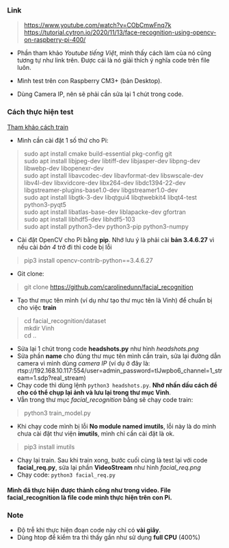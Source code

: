 ### Link
> https://www.youtube.com/watch?v=CObCmwFnq7k \
> https://tutorial.cytron.io/2020/11/13/face-recognition-using-opencv-on-raspberry-pi-400/
- Phần tham khảo *Youtube tiếng Việt*, mình thấy cách làm của nó cũng tương tự như link trên. Được cái là nó giải thích ý nghĩa code trên file luôn.

- Mình test trên con Raspberry CM3+ (bản Desktop). 
- Dùng Camera IP, nên sẽ phải cần sửa lại 1 chút trong code.
### Cách thực hiện test
[Tham khảo cách train](https://www.tomshardware.com/how-to/raspberry-pi-facial-recognition)
- Mình cần cài đặt 1 số thứ cho Pi:
> sudo apt install cmake build-essential pkg-config git \
> sudo apt install libjpeg-dev libtiff-dev libjasper-dev libpng-dev libwebp-dev libopenexr-dev \
> sudo apt install libavcodec-dev libavformat-dev libswscale-dev libv4l-dev libxvidcore-dev libx264-dev libdc1394-22-dev libgstreamer-plugins-base1.0-dev libgstreamer1.0-dev \
> sudo apt install libgtk-3-dev libqtgui4 libqtwebkit4 libqt4-test python3-pyqt5 \
> sudo apt install libatlas-base-dev liblapacke-dev gfortran \
> sudo apt install libhdf5-dev libhdf5-103 \
> sudo apt install python3-dev python3-pip python3-numpy
- Cài đặt OpenCV cho Pi bằng **pip**. Nhớ lưu ý là phải cài **bản 3.4.6.27** vì nếu cài *bản 4* trở đi thì code bị lỗi
> pip3 install opencv-contrib-python==3.4.6.27
- Git clone:
> git clone https://github.com/carolinedunn/facial_recognition
- Tạo thư mục tên mình (ví dụ như tạo thư mục tên là Vinh) để chuẩn bị cho việc **train**
> cd facial_recognition/dataset \
> mkdir Vinh \
> cd ..
- Sửa lại 1 chút trong code **headshots.py** như hình *headshots.png*
- Sửa phần **name** cho đúng thư mục tên mình cần train, sửa lại đường dẫn camera vì mình dùng *camera IP* (ví dụ ở đây là: rtsp://192.168.10.117:554/user=admin_password=tlJwpbo6_channel=1_stream=1.sdp?real_stream)
- Chạy code thì dùng lệnh `python3 headshots.py`. **Nhớ nhấn dấu cách để cho có thể chụp lại ảnh và lưu lại trong thư mục Vinh**.
- Vẫn trong thư mục *facial_recognition* bằng sẽ chạy code train:
> python3 train_model.py
- Khi chạy code mình bị lỗi **No module named imutils**, lỗi này là do mình chưa cài đặt thư viện **imutils**, mình chỉ cần cài đặt là ok.
> pip3 install imutils
- Chạy lại train. Sau khi train xong, bước cuối cùng là test lại với code **facial_req.py**, sửa lại phần **VideoStream** như hình *facial_req.png*
- Chạy code: `python3 facial_req.py`
#### Mình đã thực hiện được thành công như trong video. File facial_recognition là file code mình thực hiện trên con Pi.


### Note
- Độ trễ khi thực hiện đoạn code này chỉ có **vài giây**.
- Dùng htop để kiểm tra thì thấy gần như sử dụng **full CPU** (400%)

